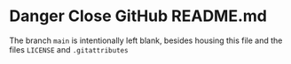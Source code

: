 # Danger Close GitHub README.md

The branch `main` is intentionally left blank, besides housing this file and the files `LICENSE` and `.gitattributes`
